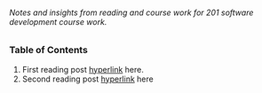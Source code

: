 ###### Notes and insights from reading and course work for 201 software development course work.

### **Table of Contents**

1. First reading post [hyperlink](jasondormier.github.io/reading-notes/class-01) here.
1. Second reading post [hyperlink](jasondormier.github.io/reading-notes) here


